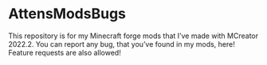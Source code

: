 # AttensModsBugs
This repository is for my Minecraft forge mods that I’ve made with MCreator 2022.2. You can report any bug, that you’ve found in my mods, here! Feature requests are also allowed!

